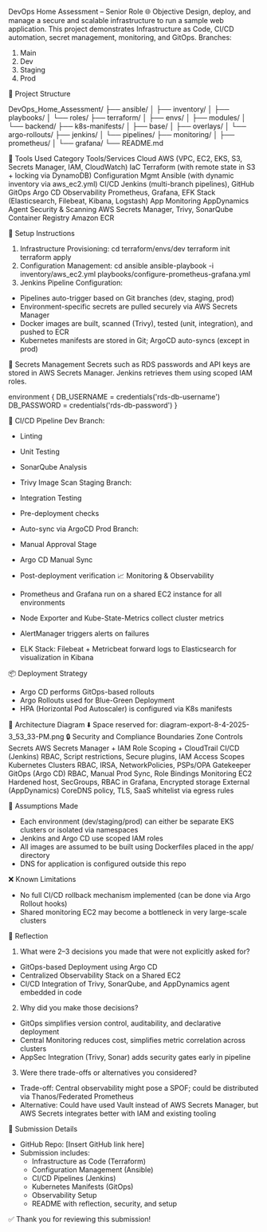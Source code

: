DevOps Home Assessment – Senior Role
🌐 Objective
Design, deploy, and manage a secure and scalable infrastructure to run a sample web application. This project demonstrates Infrastructure as Code, CI/CD automation, secret management, monitoring, and GitOps.
Branches:
1. Main
2. Dev
3. Staging
4. Prod

📁 Project Structure

DevOps_Home_Assessment/
├── ansible/
│   ├── inventory/
│   ├── playbooks/
│   └── roles/
├── terraform/
│   ├── envs/
│   ├── modules/
│   └── backend/
├── k8s-manifests/
│   ├── base/
│   ├── overlays/
│   └── argo-rollouts/
├── jenkins/
│   └── pipelines/
├── monitoring/
│   ├── prometheus/
│   └── grafana/
└── README.md


🧰 Tools Used
Category
Tools/Services
Cloud
AWS (VPC, EC2, EKS, S3, Secrets Manager, IAM, CloudWatch)
IaC
Terraform (with remote state in S3 + locking via DynamoDB)
Configuration Mgmt
Ansible (with dynamic inventory via aws_ec2.yml)
CI/CD
Jenkins (multi-branch pipelines), GitHub
GitOps
Argo CD
Observability
Prometheus, Grafana, EFK Stack (Elasticsearch, Filebeat, Kibana, Logstash)
App Monitoring
AppDynamics Agent
Security & Scanning
AWS Secrets Manager, Trivy, SonarQube
Container Registry
Amazon ECR

🚀 Setup Instructions
1. Infrastructure Provisioning:
cd terraform/envs/dev
terraform init
terraform apply
2. Configuration Management:
cd ansible
ansible-playbook -i inventory/aws_ec2.yml playbooks/configure-prometheus-grafana.yml
3. Jenkins Pipeline Configuration:

- Pipelines auto-trigger based on Git branches (dev, staging, prod)
- Environment-specific secrets are pulled securely via AWS Secrets Manager
- Docker images are built, scanned (Trivy), tested (unit, integration), and pushed to ECR
- Kubernetes manifests are stored in Git; ArgoCD auto-syncs (except in prod)


🔐 Secrets Management
Secrets such as RDS passwords and API keys are stored in AWS Secrets Manager. Jenkins retrieves them using scoped IAM roles.

environment {
  DB_USERNAME = credentials('rds-db-username')
  DB_PASSWORD = credentials('rds-db-password')
}


🔁 CI/CD Pipeline
Dev Branch:
- Linting
- Unit Testing
- SonarQube Analysis
- Trivy Image Scan
Staging Branch:
- Integration Testing
- Pre-deployment checks
- Auto-sync via ArgoCD
Prod Branch:
- Manual Approval Stage
- Argo CD Manual Sync
- Post-deployment verification
📈 Monitoring & Observability

- Prometheus and Grafana run on a shared EC2 instance for all environments
- Node Exporter and Kube-State-Metrics collect cluster metrics
- AlertManager triggers alerts on failures
- ELK Stack: Filebeat + Metricbeat forward logs to Elasticsearch for visualization in Kibana


📦 Deployment Strategy

- Argo CD performs GitOps-based rollouts
- Argo Rollouts used for Blue-Green Deployment
- HPA (Horizontal Pod Autoscaler) is configured via K8s manifests


📸 Architecture Diagram
⬇️ Space reserved for: diagram-export-8-4-2025-3_53_33-PM.png
🔒 Security and Compliance Boundaries
Zone
Controls
Secrets
AWS Secrets Manager + IAM Role Scoping + CloudTrail
CI/CD (Jenkins)
RBAC, Script restrictions, Secure plugins, IAM Access Scopes
Kubernetes Clusters
RBAC, IRSA, NetworkPolicies, PSPs/OPA Gatekeeper
GitOps (Argo CD)
RBAC, Manual Prod Sync, Role Bindings
Monitoring EC2
Hardened host, SecGroups, RBAC in Grafana, Encrypted storage
External (AppDynamics)
CoreDNS policy, TLS, SaaS whitelist via egress rules

📘 Assumptions Made

- Each environment (dev/staging/prod) can either be separate EKS clusters or isolated via namespaces
- Jenkins and Argo CD use scoped IAM roles
- All images are assumed to be built using Dockerfiles placed in the app/ directory
- DNS for application is configured outside this repo


❌ Known Limitations

- No full CI/CD rollback mechanism implemented (can be done via Argo Rollout hooks)
- Shared monitoring EC2 may become a bottleneck in very large-scale clusters


💭 Reflection
1. What were 2–3 decisions you made that were not explicitly asked for?

- GitOps-based Deployment using Argo CD
- Centralized Observability Stack on a Shared EC2
- CI/CD Integration of Trivy, SonarQube, and AppDynamics agent embedded in code


2. Why did you make those decisions?

- GitOps simplifies version control, auditability, and declarative deployment
- Central Monitoring reduces cost, simplifies metric correlation across clusters
- AppSec Integration (Trivy, Sonar) adds security gates early in pipeline


3. Were there trade-offs or alternatives you considered?

- Trade-off: Central observability might pose a SPOF; could be distributed via Thanos/Federated Prometheus
- Alternative: Could have used Vault instead of AWS Secrets Manager, but AWS Secrets integrates better with IAM and existing tooling


📎 Submission Details

- GitHub Repo: [Insert GitHub link here]
- Submission includes:
  * Infrastructure as Code (Terraform)
  * Configuration Management (Ansible)
  * CI/CD Pipelines (Jenkins)
  * Kubernetes Manifests (GitOps)
  * Observability Setup
  * README with reflection, security, and setup


✅ Thank you for reviewing this submission!


